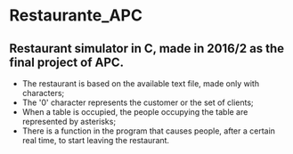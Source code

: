 # Restaurante_APC

## Restaurant simulator in C, made in 2016/2 as the final project of APC.
- The restaurant is based on the available text file, made only with characters;
- The '0' character represents the customer or the set of clients; 
- When a table is occupied, the people occupying the table are represented by asterisks;
- There is a function in the program that causes people, after a certain real time, to start leaving the restaurant.
